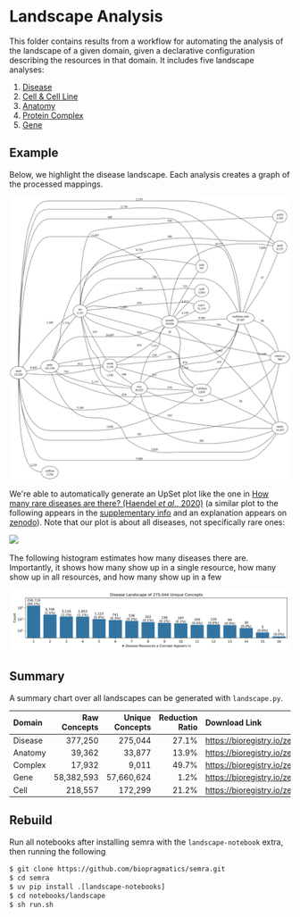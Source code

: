 # Landscape Analysis

This folder contains results from a workflow for automating the analysis of the
landscape of a given domain, given a declarative configuration describing the
resources in that domain. It includes five landscape analyses:

1. [Disease](disease/disease-landscape.ipynb)
2. [Cell & Cell Line](cell/cell-landscape.ipynb)
3. [Anatomy](anatomy/anatomy-landscape.ipynb)
4. [Protein Complex](complex/complex-landscape.ipynb)
5. [Gene](gene/gene-landscape.ipynb)

## Example

Below, we highlight the disease landscape. Each analysis creates a graph of the
processed mappings.

![](disease/graph.svg)

We're able to automatically generate an UpSet plot like the one in
[How many rare diseases are there? (Haendel _et al._, 2020)](https://doi.org/10.1038/d41573-019-00180-y)
(a similar plot to the following appears in the
[supplementary info](https://media.nature.com/original/magazine-assets/d41573-019-00180-y/17308594)
and an explanation appears on [zenodo](https://zenodo.org/records/3478576)).
Note that our plot is about all diseases, not specifically rare ones:

![](disease/landscape_upset.svg)

The following histogram estimates how many diseases there are. Importantly, it
shows how many show up in a single resource, how many show up in all resources,
and how many show up in a few

![](disease/landscape_histogram.svg)

## Summary

A summary chart over all landscapes can be generated with `landscape.py`.

| Domain  | Raw Concepts | Unique Concepts | Reduction Ratio | Download Link                                 |
| :------ | -----------: | --------------: | --------------: | :-------------------------------------------- |
| Disease |      377,250 |         275,044 |           27.1% | https://bioregistry.io/zenodo.record:11091886 |
| Anatomy |       39,362 |          33,877 |           13.9% | https://bioregistry.io/zenodo.record:11091803 |
| Complex |       17,932 |           9,011 |           49.7% | https://bioregistry.io/zenodo.record:11091422 |
| Gene    |   58,382,593 |      57,660,624 |            1.2% | https://bioregistry.io/zenodo.record:11092013 |
| Cell    |      218,557 |         172,299 |           21.2% | https://bioregistry.io/zenodo.record:11091581 |

## Rebuild

Run all notebooks after installing semra with the `landscape-notebook` extra,
then running the following

```console
$ git clone https://github.com/biopragmatics/semra.git
$ cd semra
$ uv pip install .[landscape-notebooks]
$ cd notebooks/landscape
$ sh run.sh
```
